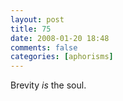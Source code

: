 ```yaml
---
layout: post
title: 75
date: 2008-01-20 18:48
comments: false
categories: [aphorisms]
---
```


Brevity *is* the soul.
